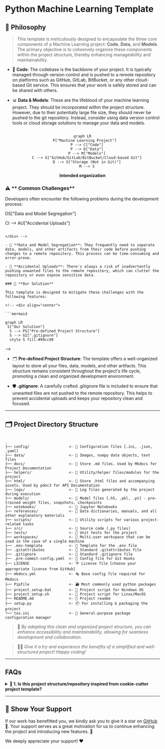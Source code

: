 
# Python Machine Learning Template

##  🧠 **Philosophy**

> This template is meticulously designed to encapsulate the three core components of a Machine Learning project: **Code**, **Data**, and **Models**. The primary objective is to cohesively organize these components within the project structure, thereby enhancing manageability and maintainability.


- 🔢 **Code**: The codebase is the backbone of your project. It is typically managed through version control and is pushed to a remote repository on platforms such as GitHub, GitLab, BitBucket, or any other cloud-based Git service. This ensures that your work is safely stored and can be shared with others.


- 📊 **Data & Models**: These are the lifeblood of your machine learning project. They should be incorporated within the project structure. However, due to their potentially large file size, they should never be pushed to the git repository. Instead, consider using data version control tools or cloud storage solutions to manage your data and models.


<div align="center">

```mermaid

graph LR
  P["Machine Learning Project"]
    P --> C["Code"]
    P --> D["Data"]
    P --> M["Models"]
    C --> G["GitHub/GitLab/BitBucket/Cloud-based Git"]
    D --> S["Storage (Not in Git)"]
    M --> S
```

<b>Intended organization</b>

</div>


### ⚠️ ** Common Challenges** 

Developers often encounter the following problems during the development process:

<!-- <div align="center">

```mermaid

graph LR
  CI["Common Issues"]
  CI --> DS["Data and Model Segregation"]
  CI --> AU["Accidental Uploads"]

```

</div> -->

- 🙆 **Data and Model Segregation**: They frequently need to separate data, models, and other artifacts from their code before pushing changes to a remote repository. This process can be time-consuming and error-prone.

- 🤦 **Accidental Uploads**: There's always a risk of inadvertently pushing unwanted files to the remote repository, which can clutter the repository or even expose sensitive data.

### 🎯 **Our Solution** 

This template is designed to mitigate these challenges with the following features:

<!-- <div align="center">

```mermaid

graph LR
 S["Our Solution"]
  S --> PS["Pre-defined Project Structure"]
  S --> GI[".gitignore"]
  style S fill:#99cc99

```
</div> -->


- 🗂️ **Pre-defined Project Structure**: The template offers a well-organized layout to store all your files, data, models, and other artifacts. This structure remains consistent throughout the project's life cycle, promoting a clean and organized development environment.

- 🛡️ **.gitignore**: A carefully crafted .gitignore file is included to ensure that unwanted files are not pushed to the remote repository. This helps to prevent accidental uploads and keeps your repository clean and focused.

____

## 🗂️ **Project Directory Structure**

```

.
├── config/                  <- 📂 Configuration files [.ini, .json, .yaml]
├── data/                    <- 📂 Images, numpy data objects, text files
├── docs/                    <- 📂 Store .md files. Used by Mkdocs for Project Documentation
├── helpers/                 <- 📂 Utility/helper files/modules for the project
├── html/                    <- 📂 Store .html files and accompanying assets. Used by pdoc3 for API Documentation
├── logs/                    <- 📂 Log files generated by the project during execution
├── models/                  <- 📂 Model files [.h5, .pkl, .pt] - pre-trained weight files, snapshots, checkpoints
├── notebooks/               <- 📂 Jupyter Notebooks
├── references/              <- 📂 Data dictionaries, manuals, and all other explanatory materials
├── scripts/                 <- 📂 Utility scripts for various project-related tasks
├── src/                     <- 📂 Source code (.py files)
├── tests/                   <- 📂 Unit tests for the project
├── workspaces/              <- 📂 Multi-user workspace that can be used in the case of a single machine
├── .env-template            <- 🔧 Template for the .env file
├── .gitattributes           <- 🔧 Standard .gitattributes file
├── .gitignore               <- 📛 Standard .gitignore file
├── .pre-commit-config.yaml  <- 🔧 Config file for Git Hooks
├── LICENSE                  <- 🪧 License file [choose your appropriate license from GitHub]
├── mkdocs.yml               <- 🗞️ Base config file required for Mkdocs
├── Pipfile		             <- 🗃️ Most commonly used python packages
├── project_setup.bat        <- 📜 Project script for Windows OS
├── project_setup.sh         <- 📜 Project script for Linux/MacOS
├── README.md                <- 📝 Project readme
├── setup.py                 <- 📦️ For installing & packaging the project
└── tox.ini                  <- 🔧 General-purpose package configuration manager

```

> 🚀 _By adopting this clean and organized project structure, you can enhance accessibility and maintainability, allowing for seamless development and collaboration._

> 👩‍💻 _Give it a try and experience the benefits of a simplified and well-structured project! Happy coding!_ 

____


## **FAQs**

<details>
<summary> <b> 🤔 1. Is this project structure/repository inspired from cookie-cutter project template? </b> </summary>
<ul>

<li>
In short, no. While there may be similarities in naming conventions, the Python Machine Learning Template was created based on the specific needs of machine learning projects, such as reinforcement learning, computer vision, and natural language processing. However, we do appreciate the Jupyter Notebook naming convention used in the cookie-cutter project template and we recommend that users should follow it.
</li>

<li>
Here it is:

Naming convention is a number (for ordering), the creator's initials, and a short `-` delimited description, e.g. `1.0-jqp-initial-data-exploration`. i.e., it follows a format of `<number>-<initials>-<short-description>`, e.g., `1.0-jqp-initial-data-exploration.ipynb`
</li>

</ul>

</details>


____



## 🌟 **Show Your Support**

If our work has benefitted you, we kindly ask you to give it a star on [GitHub](https://github.com/anujonthemove/Python-Machine-Learning-Template) 🤩. Your support serves as a great motivation for us to continue enhancing the project and introducing new features. 💪

We deeply appreciate your support! ❤️
